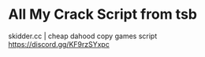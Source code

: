 # All My Crack Script from tsb
skidder.cc | cheap dahood copy games script
https://discord.gg/KF9rzSYxpc
